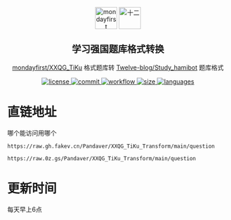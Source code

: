 <p align="center">
    <a href="https://github.com/mondayfirst/XXQG_TiKu"><img width="50px" src="https://avatars.githubusercontent.com/u/50545012" align="center" alt="mondayfirst" /></a>
    <a href="https://github.com/Twelve-blog/Study_hamibot"><img width="50px" src="https://avatars.githubusercontent.com/u/65481267" align="center" alt="十二" /></a>
    <h2 align="center">学习强国题库格式转换</h2>
    <p align="center"><a href="https://github.com/mondayfirst/XXQG_TiKu">mondayfirst/XXQG_TiKu</a> 格式题库转 <a href="https://github.com/Twelve-blog/Study_hamibot">Twelve-blog/Study_hamibot</a> 题库格式</p>
    <p align="center">
        <a href="https://github.com/Pandaver/XXQG_TiKu_Transform/blob/main/LICENSE" target="blank">
            <img src="https://img.shields.io/github/license/Pandaver/XXQG_TiKu_Transform" alt="license"/>
        </a>
        <a href="https://github.com/Pandaver/XXQG_TiKu_Transform/commit/main" target="blank">
            <img src="https://img.shields.io/github/last-commit/Pandaver/XXQG_TiKu_Transform" alt="commit"/>
        </a>
        <a href="https://github.com/Pandaver/XXQG_TiKu_Transform/actions/workflows/transform.yml" target="blank">
            <img src="https://img.shields.io/github/workflow/status/Pandaver/XXQG_TiKu_Transform/XXQG_TiKu_Transform?label=workflow" alt="workflow"/>
        </a>
        <a href="https://github.com/Pandaver/XXQG_TiKu_Transform/blob/main/question" target="blank">
            <img src="https://img.shields.io/github/size/Pandaver/XXQG_TiKu_Transform/question?label=size" alt="size"/>
        </a>
        <a href="https://github.com/Pandaver/XXQG_TiKu_Transform/search?l=javascript" target="blank">
            <img src="https://img.shields.io/github/languages/top/Pandaver/XXQG_TiKu_Transform" alt="languages"/>
        </a>
    </p>
</p>

# 直链地址
哪个能访问用哪个
```
https://raw.gh.fakev.cn/Pandaver/XXQG_TiKu_Transform/main/question

https://raw.0z.gs/Pandaver/XXQG_TiKu_Transform/main/question
```

# 更新时间
每天早上6点
